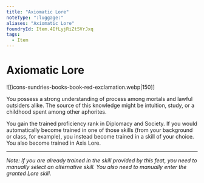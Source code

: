 ```yaml
---
title: "Axiomatic Lore"
noteType: ":luggage:"
aliases: "Axiomatic Lore"
foundryId: Item.4IfLyjRiZt5VrJxq
tags:
  - Item
---
```


# Axiomatic Lore
![[icons-sundries-books-book-red-exclamation.webp|150]]

You possess a strong understanding of process among mortals and lawful outsiders alike. The source of this knowledge might be intuition, study, or a childhood spent among other aphorites.

You gain the trained proficiency rank in Diplomacy and Society. If you would automatically become trained in one of those skills (from your background or class, for example), you instead become trained in a skill of your choice. You also become trained in Axis Lore.

* * *

_Note: If you are already trained in the skill provided by this feat, you need to manually select an alternative skill. You also need to manually enter the granted Lore skill._
